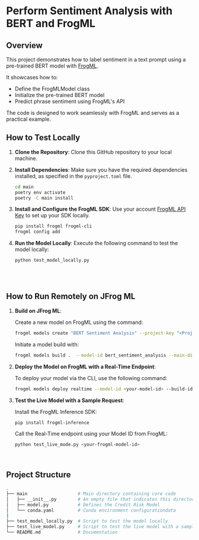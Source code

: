 # Perform Sentiment Analysis with BERT and FrogML

## Overview

This project demonstrates how to label sentiment in a text prompt using a pre-trained BERT model with [FrogML](`https://jfrog.com/help/r/jfrog-ml-documentation/get-started-with-jfrog-ml`). 

It showcases how to:
- Define the FrogMLModel class
- Initialize the pre-trained BERT model
- Predict phrase sentiment using FrogML's API

The code is designed to work seamlessly with FrogML and serves as a practical example.
<br>

## How to Test Locally


1. **Clone the Repository**: Clone this GitHub repository to your local machine.

2. **Install Dependencies**: Make sure you have the required dependencies installed, as specified in the `pyproject.toml` file.

    ```bash
    cd main
    poetry env activate
    poetry -C main install
    ```

3. **Install and Configure the FrogML SDK**: Use your account [FrogML API Key](`https://jfrog.com/help/r/jfrog-ml-documentation/jfrog-ml-quickstart`) to set up your SDK locally.

    ```bash
    pip install frogml frogml-cli
    frogml config add 
    ```

5. **Run the Model Locally**: Execute the following command to test the model locally:

   ```bash
   python test_model_locally.py
   ```

<br>

<br>

## How to Run Remotely on JFrog ML

1. **Build on JFrog ML**:

    Create a new model on FrogML using the command:

    ```bash
    frogml models create "BERT Sentiment Analysis" --project-key "<Project Name>"
    ```


    Initiate a model build with:

    ```bash
    frogml models build .  --model-id bert_sentiment_analysis --main-dir main --memory "60GB"  --gpu-compatible --name bert-test-01
    ```


2. **Deploy the Model on FrogML with a Real-Time Endpoint**:

    To deploy your model via the CLI, use the following command:

    ```bash
    frogml models deploy realtime --model-id <your-model-id> --build-id <your-build-id>
    ```

3. **Test the Live Model with a Sample Request**:

    Install the FrogML Inference SDK:

    ```bash
    pip install frogml-inference
    ```

    Call the Real-Time endpoint using your Model ID from FrogML:

    ```bash
    python test_live_mode.py <your-frogml-model-id>
    ```

<br>


## Project Structure

```bash
.
├── main                   # Main directory containing core code
│   ├── __init__.py        # An empty file that indicates this directory is a Python package
│   ├── model.py           # Defines the Credit Risk Model
│   └── conda.yaml         # Conda environment configurationdata
|
├── test_model_locally.py  # Script to test the model locally
├── test_live_model.py     # Script to test the live model with a sample REST request
└── README.md              # Documentation
```


<br>
<br>